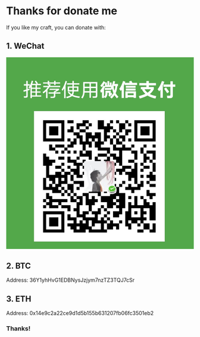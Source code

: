 # Thanks for donate me
If you like my craft, you can donate with:
## 1. WeChat
![AC](WeChat.jpeg)

## 2. BTC
Address: 36Y1yhHvG1EDBNysJzjym7nzTZ3TQJ7cSr

## 3. ETH
Address: 0x14e9c2a22ce9d1d5b155b631207fb06fc3501eb2

### Thanks!
